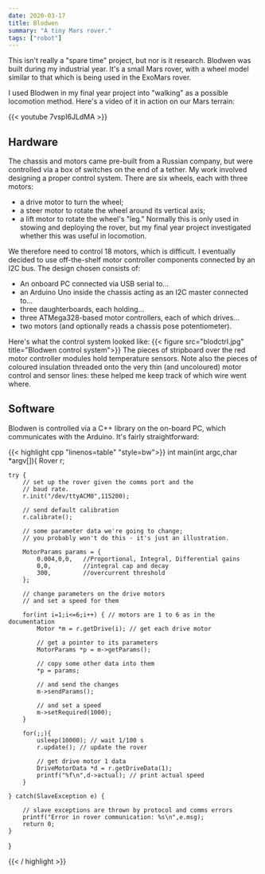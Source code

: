 ```yaml
---
date: 2020-03-17
title: Blodwen
summary: "A tiny Mars rover."
tags: ["robot"]
---
```


This isn't really a "spare time" project, but nor is it
research. Blodwen was built during my industrial year. It's a
small Mars rover, with a wheel model similar to that which is
being used in the ExoMars rover.

I used Blodwen in my final year project into "walking" as a possible
locomotion method. Here's a video of it in action on our Mars terrain:

{{< youtube 7vspI6JLdMA >}}



## Hardware
The chassis and motors came pre-built from a Russian company, but
were controlled via a box of switches on the end of a tether. My
work involved designing a proper control system. There are six wheels,
each with three motors:

* a drive motor to turn the wheel;
* a steer motor to rotate the wheel around its vertical axis;
* a lift motor to rotate the wheel's "leg." Normally this is only
used in stowing and deploying the rover, but my final year project
investigated whether this was useful in locomotion.

We therefore need to control 18 motors, which is difficult. I eventually
decided to use off-the-shelf motor controller components connected
by an I2C bus. The design chosen consists of:

* An onboard PC connected via USB serial to...
* an Arduino Uno inside the chassis acting as an I2C master
connected to...
* three daughterboards, each holding...
* three ATMega328-based motor controllers, each of which drives...
* two motors (and optionally reads a chassis pose potentiometer).

Here's what the control system looked like:
{{< figure src="blodctrl.jpg" title="Blodwen control system">}}
The pieces of stripboard over the red motor controller modules hold
temperature sensors. Note also the pieces of coloured insulation
threaded onto the very thin (and uncoloured) motor control and sensor lines:
these helped me keep track of which wire went where.


## Software
Blodwen is controlled via a C++ library on the on-board PC, which communicates
with the Arduino. It's fairly straightforward:

{{< highlight cpp "linenos=table" "style=bw">}}
int main(int argc,char *argv[]){
    Rover r;
    
    try {
        // set up the rover given the comms port and the
        // baud rate.
        r.init("/dev/ttyACM0",115200);
        
        // send default calibration
        r.calibrate();
        
        // some parameter data we're going to change;
        // you probably won't do this - it's just an illustration.

        MotorParams params = {
            0.004,0,0,   //Proportional, Integral, Differential gains
            0,0,         //integral cap and decay
            300,         //overcurrent threshold
        };
        
        // change parameters on the drive motors
        // and set a speed for them
        
        for(int i=1;i<=6;i++) { // motors are 1 to 6 as in the documentation
            Motor *m = r.getDrive(i); // get each drive motor

            // get a pointer to its parameters
            MotorParams *p = m->getParams();

            // copy some other data into them
            *p = params;

            // and send the changes
            m->sendParams();

            // and set a speed
            m->setRequired(1000);
        }
        
        for(;;){
            usleep(10000); // wait 1/100 s
            r.update(); // update the rover

            // get drive motor 1 data
            DriveMotorData *d = r.getDriveData(1);
            printf("%f\n",d->actual); // print actual speed
        }   
        
    } catch(SlaveException e) {

        // slave exceptions are thrown by protocol and comms errors
        printf("Error in rover communication: %s\n",e.msg);
        return 0;
    }
}        

{{< / highlight >}}

